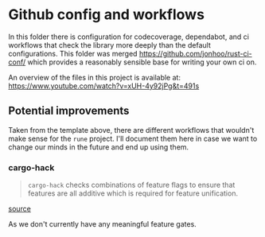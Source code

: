 # Github config and workflows

In this folder there is configuration for codecoverage, dependabot, and ci
workflows that check the library more deeply than the default configurations. This folder was merged <https://github.com/jonhoo/rust-ci-conf/> which provides a reasonably sensible base for writing your own ci on. 

An overview of the files in this project is available at:
<https://www.youtube.com/watch?v=xUH-4y92jPg&t=491s>

## Potential improvements

Taken from the template above, there are different workflows that wouldn't make sense for the `rune` project. I'll document them here in case we want to change our minds in the future and end up using them.

### cargo-hack
> `cargo-hack` checks combinations of feature flags to ensure that features are all additive which is required for feature unification.

[source](https://github.com/jonhoo/rust-ci-conf/blob/main/.github/workflows/check.yml#L77)

As we don't currently have any meaningful feature gates.
